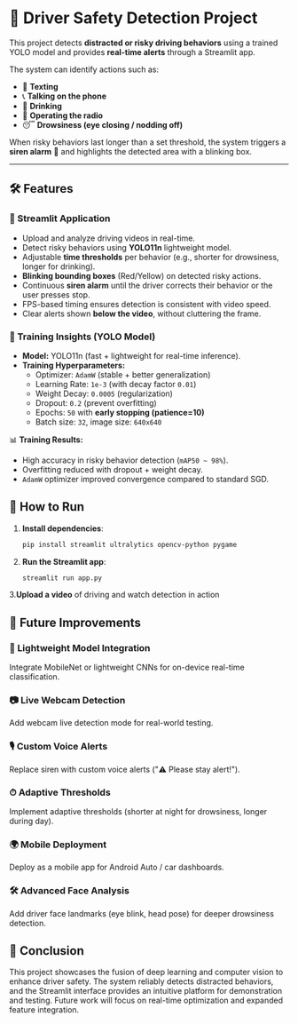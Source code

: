 
# 🚗 Driver Safety Detection Project  

This project detects **distracted or risky driving behaviors** using a trained YOLO model and provides **real-time alerts** through a Streamlit app.  

The system can identify actions such as:  
- 📱 **Texting**  
- 📞 **Talking on the phone**  
- 🥤 **Drinking**  
- 🎵 **Operating the radio**  
- 😴 **Drowsiness (eye closing / nodding off)**  

When risky behaviors last longer than a set threshold, the system triggers a **siren alarm** 🚨 and highlights the detected area with a blinking box.  

---

## 🛠️ Features  

### 🔹 Streamlit Application  
- Upload and analyze driving videos in real-time.  
- Detect risky behaviors using **YOLO11n** lightweight model.  
- Adjustable **time thresholds** per behavior (e.g., shorter for drowsiness, longer for drinking).  
- **Blinking bounding boxes** (Red/Yellow) on detected risky actions.  
- Continuous **siren alarm** until the driver corrects their behavior or the user presses stop.  
- FPS-based timing ensures detection is consistent with video speed.  
- Clear alerts shown **below the video**, without cluttering the frame.  

### 🔹 Training Insights (YOLO Model)  
- **Model:** YOLO11n (fast + lightweight for real-time inference).  
- **Training Hyperparameters:**  
  - Optimizer: `AdamW` (stable + better generalization)  
  - Learning Rate: `1e-3` (with decay factor `0.01`)  
  - Weight Decay: `0.0005` (regularization)  
  - Dropout: `0.2` (prevent overfitting)  
  - Epochs: `50` with **early stopping (patience=10)**  
  - Batch size: `32`, image size: `640x640`  

📊 **Training Results:**  
- High accuracy in risky behavior detection (`mAP50 ~ 98%`).  
- Overfitting reduced with dropout + weight decay.  
- `AdamW` optimizer improved convergence compared to standard SGD.  

## 🚀 How to Run  

1. **Install dependencies**:  
   ```bash
   pip install streamlit ultralytics opencv-python pygame
   
2. **Run the Streamlit app**:
   ```bash
   streamlit run app.py

3.**Upload a video** of driving and watch detection in action

## 🔮 Future Improvements

### 🧠 Lightweight Model Integration
Integrate MobileNet or lightweight CNNs for on-device real-time classification.

### 📷 Live Webcam Detection
Add webcam live detection mode for real-world testing.

### 🎙 Custom Voice Alerts
Replace siren with custom voice alerts ("⚠️ Please stay alert!").

### ⏱ Adaptive Thresholds
Implement adaptive thresholds (shorter at night for drowsiness, longer during day).

### 🌍 Mobile Deployment
Deploy as a mobile app for Android Auto / car dashboards.

### 🛠 Advanced Face Analysis
Add driver face landmarks (eye blink, head pose) for deeper drowsiness detection.

## 📌 Conclusion

This project showcases the fusion of deep learning and computer vision to enhance driver safety. The system reliably detects distracted behaviors, and the Streamlit interface provides an intuitive platform for demonstration and testing. Future work will focus on real-time optimization and expanded feature integration.